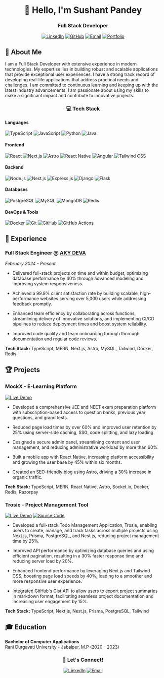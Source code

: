 <div align="center">
  
# 👋 Hello, I'm Sushant Pandey

### Full Stack Developer

[![LinkedIn](https://img.shields.io/badge/LinkedIn-Connect-0077B5?style=for-the-badge&logo=linkedin)](https://www.linkedin.com/in/mskp)
[![GitHub](https://img.shields.io/badge/GitHub-Follow-181717?style=for-the-badge&logo=github)](https://github.com/mskp)
[![Email](https://img.shields.io/badge/Email-Contact-EA4335?style=for-the-badge&logo=gmail)](mailto:sushhantpandey@gmail.com)
[![Portfolio](https://img.shields.io/badge/Portfolio-Website-f0593e?style=for-the-badge&logoColor=white)](https://sushant.fun)

</div>

## 🚀 About Me

I am a Full Stack Developer with extensive experience in modern technologies. My expertise lies in building robust and scalable applications that provide exceptional user experiences. I have a strong track record of developing real-life applications that address practical needs and challenges. I am committed to continuous learning and keeping up with the latest industry advancements. I am passionate about using my skills to make a significant impact and contribute to innovative projects.

<div align="center">

### 💻 Tech Stack

</div>

#### Languages
![TypeScript](https://img.shields.io/badge/TypeScript-3178C6?style=flat-square&logo=typescript&logoColor=white)
![JavaScript](https://img.shields.io/badge/JavaScript-F7DF1E?style=flat-square&logo=javascript&logoColor=black)
![Python](https://img.shields.io/badge/Python-3776AB?style=flat-square&logo=python&logoColor=white)
![Java](https://img.shields.io/badge/Java-007396?style=flat-square&logo=openjdk&logoColor=white)

#### Frontend
![React](https://img.shields.io/badge/React-61DAFB?style=flat-square&logo=react&logoColor=black)
![Next.js](https://img.shields.io/badge/Next.js-000000?style=flat-square&logo=next.js&logoColor=white)
![Astro](https://img.shields.io/badge/Astro-FF5D01?style=flat-square&logo=astro&logoColor=white)
![React Native](https://img.shields.io/badge/React_Native-61DAFB?style=flat-square&logo=react&logoColor=black)
![Angular](https://img.shields.io/badge/Angular-DD0031?style=flat-square&logo=angular&logoColor=white)
![Tailwind CSS](https://img.shields.io/badge/Tailwind-38B2AC?style=flat-square&logo=tailwind-css&logoColor=white)

#### Backend
![Node.js](https://img.shields.io/badge/Node.js-339933?style=flat-square&logo=node.js&logoColor=white)
![Nest.js](https://img.shields.io/badge/Nest.js-E0234E?style=flat-square&logo=nestjs&logoColor=white)
![Express.js](https://img.shields.io/badge/Express-000000?style=flat-square&logo=express&logoColor=white)
![Django](https://img.shields.io/badge/Django-339933?style=flat-square&logo=django&logoColor=white)
![Flask](https://img.shields.io/badge/Flask-555555?style=flat-square&logo=flask&logoColor=white)

#### Databases
![PostgreSQL](https://img.shields.io/badge/PostgreSQL-336791?style=flat-square&logo=postgresql&logoColor=white)
![MySQL](https://img.shields.io/badge/MySQL-4479A1?style=flat-square&logo=mysql&logoColor=yellow)
![MongoDB](https://img.shields.io/badge/MongoDB-47A248?style=flat-square&logo=mongodb&logoColor=white)
![Redis](https://img.shields.io/badge/Redis-DC382D?style=flat-square&logo=redis&logoColor=white)


#### DevOps & Tools
![Docker](https://img.shields.io/badge/Docker-2496ED?style=flat-square&logo=docker&logoColor=white)
![Git](https://img.shields.io/badge/Git-F05032?style=flat-square&logo=git&logoColor=white)
![GitHub](https://img.shields.io/badge/GitHub-F05032?style=flat-square&logo=github&logoColor=white)
![GitHub Actions](https://img.shields.io/badge/GitHub_Actions-2088FF?style=flat-square&logo=github-actions&logoColor=white)

## 💼 Experience

### Full Stack Engineer @ [AKY DEVA](https://www.akydeva.com)
*February 2024 - Present*

- Delivered full-stack projects on time and within budget, optimizing database performance by 40% through advanced modeling and improving system responsiveness.

- Achieved a 99.9% client satisfaction rate by building scalable, high-performance websites serving over 5,000 users while addressing feedback promptly.

- Enhanced team efficiency by collaborating across functions, streamlining delivery of innovative solutions, and implementing CI/CD pipelines to reduce deployment times and boost system reliability.

- Improved code quality and team onboarding through thorough documentation and regular code reviews.

**Tech Stack:** TypeScript, MERN, Next.js, Astro, MySQL, Tailwind, Docker, Redis

## 🏆 Projects

### MockX - E-Learning Platform
[![Live Demo](https://img.shields.io/badge/Live-Demo-success?style=for-the-badge&logo=vercel)](https://mockx.in)

- Developed a comprehensive JEE and NEET exam preparation platform with subscription-based access to question banks, previous year questions, and grand tests.

- Reduced page load times by over 60% and improved user retention by 25% using server-side caching, SSG, code splitting, and lazy loading.

- Designed a secure admin panel, streamlining content and user management, and reducing administrative workload by more than 60%.

- Built a mobile app with React Native, increasing platform accessibility and growing the user base by 45% within six months.

- Created an SEO-friendly blog using Astro, driving a 30% increase in organic traffic.

**Tech Stack:** TypeScript, MERN, React Native, Astro, Socket.io, Docker, Redis, Razorpay

### Trosie - Project Management Tool
[![Live Demo](https://img.shields.io/badge/Live-Demo-success?style=for-the-badge&logo=vercel)](https://trosie.vercel.app)
[![Source Code](https://img.shields.io/badge/Source-Code-181717?style=for-the-badge&logo=github)](https://github.com/mskp/todo-management-app-trosie)

- Developed a full-stack Todo Management Application, Trosie, enabling users to create, manage, and track tasks across multiple projects using Next.js, Prisma, PostgreSQL, and Nest.js, reducing project management time by 25%.

- Improved API performance by optimizing database queries and using efficient pagination, resulting in a 30% faster response time and reducing server load by 20%.

- Enhanced frontend performance by leveraging Next.js and Tailwind CSS, boosting page load speeds by 40%, leading to a smoother and more responsive user experience.

- Integrated GitHub's Gist API to allow users to export project summaries in markdown format, facilitating seamless project documentation and increasing user engagement by 15%.

**Tech Stack:** TypeScript, Next.js, Nest.js, Prisma, PostgreSQL, Tailwind



## 🎓 Education

**Bachelor of Computer Applications**  
Rani Durgavati University - Jabalpur, M.P (2020 - 2023)

<div align="center">

### 🤝 Let's Connect!

[![LinkedIn](https://img.shields.io/badge/LinkedIn-Connect-0077B5?style=for-the-badge&logo=linkedin)](https://www.linkedin.com/in/mskp)
[![Email](https://img.shields.io/badge/Email-Contact-EA4335?style=for-the-badge&logo=gmail)](mailto:sushhantpandey@gmail.com)

</div>
